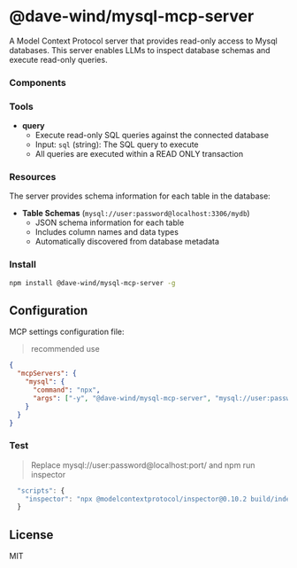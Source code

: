 # @dave-wind/mysql-mcp-server


A Model Context Protocol server that provides read-only access to Mysql databases. This server enables LLMs to inspect database schemas and execute read-only queries.


### Components

### Tools

- **query**
  - Execute read-only SQL queries against the connected database
  - Input: `sql` (string): The SQL query to execute
  - All queries are executed within a READ ONLY transaction

### Resources

The server provides schema information for each table in the database:

- **Table Schemas** (`mysql://user:password@localhost:3306/mydb`)
  - JSON schema information for each table
  - Includes column names and data types
  - Automatically discovered from database metadata


### Install
```bash
npm install @dave-wind/mysql-mcp-server -g
```

## Configuration
MCP settings configuration file:

> recommended use

```json
{
  "mcpServers": {
    "mysql": {
      "command": "npx",
      "args": ["-y", "@dave-wind/mysql-mcp-server", "mysql://user:password@localhost:port/database"],
    }
  }
}
```



### Test
>  Replace mysql://user:password@localhost:port/  and npm run inspector
```js
  "scripts": {
    "inspector": "npx @modelcontextprotocol/inspector@0.10.2 build/index.js mysql://user:password@localhost:port/
  }
```


## License

MIT
